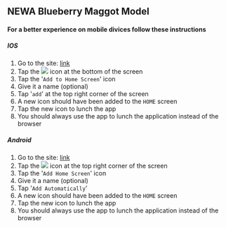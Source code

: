 ## NEWA Blueberry Maggot Model

#### For a better experience on mobile divices follow these instructions

##### IOS

1.  Go to the site: [link](https://alexsinfarosa.github.io/blueberry-maggot-model-new/)
2.  Tap the <img src="https://png.icons8.com/ios/18/000000/level-up.png"> icon at the bottom of the screen
3.  Tap the '`Add to Home Screen`' icon
4.  Give it a name (optional)
5.  Tap '`add`' at the top right corner of the screen
6.  A new icon should have been added to the `HOME` screen
7.  Tap the new icon to lunch the app
8.  You should always use the app to lunch the application instead of the browser

##### Android

1.  Go to the site: [link](https://alexsinfarosa.github.io/blueberry-maggot-model-new/)
2.  Tap the <img src="https://png.icons8.com/material/18/000000/menu-2.png"> icon at the top right corner of the screen
3.  Tap the '`Add Home Screen`' icon
4.  Give it a name (optional)
5.  Tap '`Add Automatically`'
6.  A new icon should have been added to the `HOME` screen
7.  Tap the new icon to lunch the app
8.  You should always use the app to lunch the application instead of the browser
